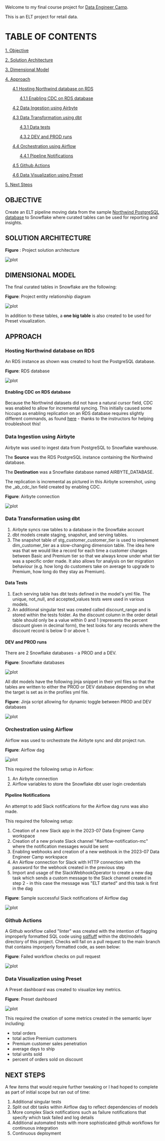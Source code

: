 Welcome to my final course project for <a href="https://dataengineercamp.com/">Data Engineer Camp</a>.

This is an ELT project for retail data.

# TABLE OF CONTENTS
[1. Objective](#objective)

[2. Solution Architecture](#solution-architecture)

[3. Dimensional Model](#dimensional-model)

[4. Approach](#approach)

&nbsp;&nbsp;&nbsp;&nbsp;&nbsp;&nbsp;[4.1 Hosting Northwind database on RDS](#hosting-northwind-database-on-rds)

&nbsp;&nbsp;&nbsp;&nbsp;&nbsp;&nbsp;&nbsp;&nbsp;&nbsp;&nbsp;&nbsp;&nbsp;[4.1.1 Enabling CDC on RDS database](#enabling-cdc-on-rds-database)

&nbsp;&nbsp;&nbsp;&nbsp;&nbsp;&nbsp;[4.2 Data Ingestion using Airbyte](#data-ingestion-using-airbyte)

&nbsp;&nbsp;&nbsp;&nbsp;&nbsp;&nbsp;[4.3 Data Transformation using dbt](#data-transformation-using-dbt)

&nbsp;&nbsp;&nbsp;&nbsp;&nbsp;&nbsp;&nbsp;&nbsp;&nbsp;&nbsp;&nbsp;&nbsp;[4.3.1 Data tests](#data-tests)

&nbsp;&nbsp;&nbsp;&nbsp;&nbsp;&nbsp;&nbsp;&nbsp;&nbsp;&nbsp;&nbsp;&nbsp;[4.3.2 DEV and PROD runs](#dev-and-prod-runs)

&nbsp;&nbsp;&nbsp;&nbsp;&nbsp;&nbsp;[4.4 Orchestration using Airflow](#orchestration-using-airflow)

&nbsp;&nbsp;&nbsp;&nbsp;&nbsp;&nbsp;&nbsp;&nbsp;&nbsp;&nbsp;&nbsp;&nbsp;[4.4.1 Pipeline Notifications](#pipeline-notifications)

&nbsp;&nbsp;&nbsp;&nbsp;&nbsp;&nbsp;[4.5 Github Actions](#github-actions)

&nbsp;&nbsp;&nbsp;&nbsp;&nbsp;&nbsp;[4.6 Data Visualization using Preset](#data-visualization-using-preset)

[5. Next Steps](#next-steps)

## OBJECTIVE
Create an ELT pipeline moving data from the sample <a href="https://www.postgresqltutorial.com/postgresql-getting-started/postgresql-sample-database">Northwind PostgreSQL database</a> to Snowflake where curated tables can be used for reporting and insights.

## SOLUTION ARCHITECTURE

**Figure** : Project solution architecture

![plot](./readme_images/dec_northwind_solution_architecture2.png)

## DIMENSIONAL MODEL
The final curated tables in Snowflake are the following:

**Figure**: Project entity relationship diagram

![plot](./readme_images/dec_northwind_erd.png)

In addition to these tables, a **one big table** is also created to be used for Preset visualization.

## APPROACH
### Hosting Northwind database on RDS
An RDS instance as shown was created to host the PostgreSQL database.

**Figure**: RDS database

![plot](./readme_images/dec_northwind_rds.png)

#### Enabling CDC on RDS database
Because the Northwind datasets did not have a natural cursor field, CDC was enabled to allow for incremental syncing. This initially caused some hiccups as enabling replication on an RDS database requires slightly different commands, as found <a href="https://stackoverflow.com/questions/61912680/postgres-aws-rds-failed-to-create-replication-users">here</a> - thanks to the instructors for helping troubleshoot this!

### Data Ingestion using Airbyte
Airbyte was used to ingest data from PostgreSQL to Snowflake warehouse.

The **Source** was the RDS PostgreSQL instance containing the Northwind database.

The **Destination** was a Snowflake database named AIRBYTE_DATABASE. 

The replication is incremental as pictured in this Airbyte screenshot, using the _ab_cdc_lsn field created by enabling CDC.

**Figure**: Airbyte connection

![plot](./readme_images/dec_northwind_airbyte.png)

### Data Transformation using dbt
1. Airbyte syncs raw tables to a database in the Snowflake account
2. dbt models create staging, snapshot, and serving tables. 
3. The snapshot table of stg_customer_customer_tier is used to implement dim_customer_tier as a slow-changing dimension table. The idea here was that we would like a record for each time a customer changes between Basic and Premium tier so that we always know under what tier was a specific order made. It also allows for analysis on tier migration behaviour (e.g. how long do customers take on average to upgrade to Premium, how long do they stay as Premium).

#### Data Tests
1. Each serving table has dbt tests defined in the model's yml file. The unique, not_null, and accepted_values tests were used in various models.
2. An additional singular test was created called discount_range and is stored within the tests folder. As the discount column in the order detail table should only be a value within 0 and 1 (represents the percent discount given in decimal form), the test looks for any records where the discount record is below 0 or above 1.

#### DEV and PROD runs
There are 2 Snowflake databases - a PROD and a DEV. 

**Figure**: Snowflake databases

![plot](./readme_images/dec_northwind_snowflake_databases.png)

All dbt models have the following jinja snippet in their yml files so that the tables are written to either the PROD or DEV database depending on what the target is set as in the profiles yml file.

**Figure**: Jinja script allowing for dynamic toggle between PROD and DEV databases

![plot](./readme_images/dec_northwind_dev_prod.png)

### Orchestration using Airflow
Airflow was used to orchestrate the Airbyte sync and dbt project run.

**Figure**: Airflow dag

![plot](./readme_images/dec_northwind_airflow.png)

This required the following setup in Airflow:
1. An Airbyte connection
2. Airflow variables to store the Snowflake dbt user login credentials

#### Pipeline Notifications
An attempt to add Slack notifications for the Airflow dag runs was also made.

This required the following setup:
1. Creation of a new Slack app in the 2023-07 Data Engineer Camp workspace
2. Creation of a new private Slack channel "#airflow-notification-mc" where the notification messages would be sent
3. Enabling webhooks and creation of a new webhook in the 2023-07 Data Engineer Camp workspace
4. An Airflow connection for Slack with HTTP connection with the password for the webhook created in the previous step
5. Import and usage of the SlackWebhookOperator to create a new dag task which sends a custom message to the Slack channel created in step 2 - in this case the message was "ELT started" and this task is first in the dag
   
**Figure**: Sample successful Slack notifications of Airflow dag

![plot](./readme_images/dec_northwind_slack.png)

### Github Actions
A Github workflow called "linter" was created with the intention of flagging improperly formatted SQL code using <a href="https://github.com/sqlfluff">sqlfluff</a> within the dbt/models directory of this project. Checks will fail on a pull request to the main branch that contains imporperly formatted code, as seen below:

**Figure**: Failed workflow checks on pull request

![plot](./readme_images/dec_northwind_sqlfluff_failures.png)

### Data Visualization using Preset
A Preset dashboard was created to visualize key metrics. 

**Figure**: Preset dashboard

![plot](./readme_images/dec_northwind_preset.png)

This required the creation of some metrics created in the semantic layer including: 
- total orders
- total active Premium customers
- Premium customer sales penetration
- average days to ship
- total units sold
- percent of orders sold on discount

## NEXT STEPS
A few items that would require further tweaking or I had hoped to complete as part of initial scope but ran out of time:
1. Additional singular tests
2. Split out dbt tasks within Airflow dag to reflect dependencies of models
3. More complex Slack notifications such as failure notifications that specify which task failed and log details
4. Additional automated tests with more sophisticated github workflows for continuous integration
5. Continuous deployment
